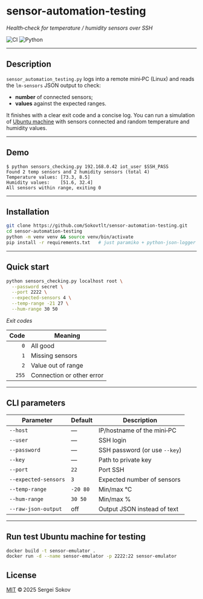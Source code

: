 # sensor-automation-testing
*Health‑check for temperature / humidity sensors over SSH*

![CI](https://img.shields.io/github/actions/workflow/status/Sokovtlt/sensor-automation-testing/ci.yml?branch=main)
![Python](https://img.shields.io/badge/python-3.11%2B-blue)


---

## Description
`sensor_automation_testing.py` logs into a remote mini‑PC (Linux) and reads the `lm‑sensors` JSON output to check:
* **number** of connected sensors;
* **values** against the expected ranges.

It finishes with a clear exit code and a concise log.
You can run a simulation of [Ubuntu machine](#simulator) with sensors connected and random temperature and humidity values.

---


## Demo
```shell
$ python sensors_checking.py 192.168.0.42 iot_user $SSH_PASS
Found 2 temp sensors and 2 humidity sensors (total 4)
Temperature values: [73.3, 8.5]
Humidity values:    [51.6, 32.4]
All sensors within range, exiting 0
```

---

## Installation
```bash
git clone https://github.com/Sokovtlt/sensor-automation-testing.git
cd sensor-automation-testing
python -m venv venv && source venv/bin/activate
pip install -r requirements.txt   # just paramiko + python-json-logger
```

---

## Quick start
```bash
python sensors_checking.py localhost root \
  --password secret \
  --port 2222 \
  --expected-sensors 4 \
  --temp-range -21 27 \
  --hum-range 30 50
```
*Exit codes*

|  Code | Meaning                   |
|------:|---------------------------|
|   `0` | All good                  |
|   `1` | Missing sensors           |
|   `2` | Value out of range        |
| `255` | Connection or other error |

---

## CLI parameters
| Parameter            | Default  | Description                   |
|----------------------|----------|-------------------------------|
| `--host`             | —        | IP/hostname of the mini‑PC    |
| `--user`             | —        | SSH login                     |
| `--password`         | —        | SSH password (or use `--key`) |
| `--key`              | —        | Path to private key           |
| `--port`             | `22`     | Port SSH                      |
| `--expected-sensors` | `3`      | Expected number of sensors    |
| `--temp-range`       | `-20 80` | Min/max °C                    |
| `--hum-range`        | `30 50`  | Min/max %                     |
| `--raw-json-output`  | off      | Output JSON instead of text   |

---


## <a id="simulator">Run test Ubuntu machine for testing</a>
```bash
docker build -t sensor-emulator .
docker run -d --name sensor-emulator -p 2222:22 sensor-emulator
```



## License
[MIT](LICENSE) © 2025 Sergei Sokov
